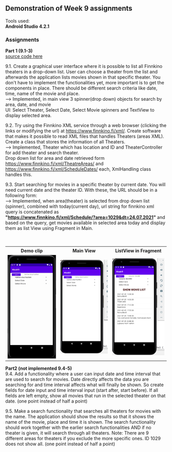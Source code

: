 ## Demonstration of Week 9 assignments   

Tools used:  
**Android Studio 4.2.1**   



### Assignments  
**Part 1 (9.1-3)**    
[source code here](https://github.com/saugkim/Olio2021s_LUT/blob/main/Week9/app/src/main/java/org/lut/week9)  

9.1. Create a graphical user interface where it is possible to list all Finnkino theaters in a drop-down list. User can choose a theater from the list and afterwards the application lists movies shown in that specific theater. You don't have to implement the functionalities yet, more important is to get the components in place. There should be different search criteria like date, time, name of the movie and place.  
--> Implemented, in main view 3 spinner(drop down) objects for search by area, date, and movie  
UI: Select Theater, Select Date, Select Movie spinners and TextView to display selected area.


9.2. Try using the Finnkino XML service through a web browser (clicking the links or modifying the url) at https://www.finnkino.fi/xml/. Create software that makes it possible to read XML files that handles Theaters (areas XML). Create a class that stores the information of all Theaters.  
--> Implemented, Theater which has location and ID and TheaterController for add theater and search theater.  
Drop down list for area and date retrieved form https://www.finnkino.fi/xml/TheatreAreas/ and https://www.finnkino.fi/xml/ScheduleDates/ each, XmlHandling class handles this.  
 

9.3. Start searching for movies in a specific theater by current date. You will need current date and the theater ID. With these, the URL should be in a following form:  
--> Implemented, when area(theater) is selected from drop down list (spinner), combined with today(current day), 
url string for finnkino xml query is concatenated as   
**"https://www.finnkino.fi/xml/Schedule/?area=1029&dt=24.07.2021"** and based on the query,
get movies available in selected area today and display them as list View using Fragment in Main.   
<br>
<br>
<table>
  <tr>
    <th>Demo clip</th>
    <th>Main View</th>
    <th>ListView in Fragment</th>
  </tr>
  <tr>
    <td><img src="https://github.com/saugkim/Olio2021s_LUT/blob/main/Images/week9.gif" width="250"/></td>
    <td><img src="https://github.com/saugkim/Olio2021s_LUT/blob/main/Images/week9_1.PNG" width="250"/></td>
    <td><img src="https://github.com/saugkim/Olio2021s_LUT/blob/main/Images/week9_2.PNG" width="250"/></td>
  </tr>
</table>


**Part2 (not implemented 9.4-5)**  
9.4. Add a functionality where a user can input date and time interval that are used to search for movies. Date directly affects the data you are searching for and time interval affects what will finally be shown. So create fields for date input and time interval input (start after, start before). If all fields are left empty, show all movies that run in the selected theater on that date. (one point instead of half a point)

9.5. Make a search functionality that searches all theaters for movies with the name. The application should show the results so that it shows the name of the movie, place and time it is shown. The search functionality should work together with the earlier search functionalities AND if no theater is given, it will search through all theaters. Note: There are 9 different areas for theaters if you exclude the more specific ones. ID 1029 does not show all. (one point instead of half a point)



